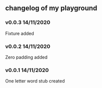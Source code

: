 ## changelog of my playground

### v0.0.3 14/11/2020
Fixture added

### v0.0.2 14/11/2020
Zero padding added

### v0.0.1 14/11/2020
One letter word stub created
